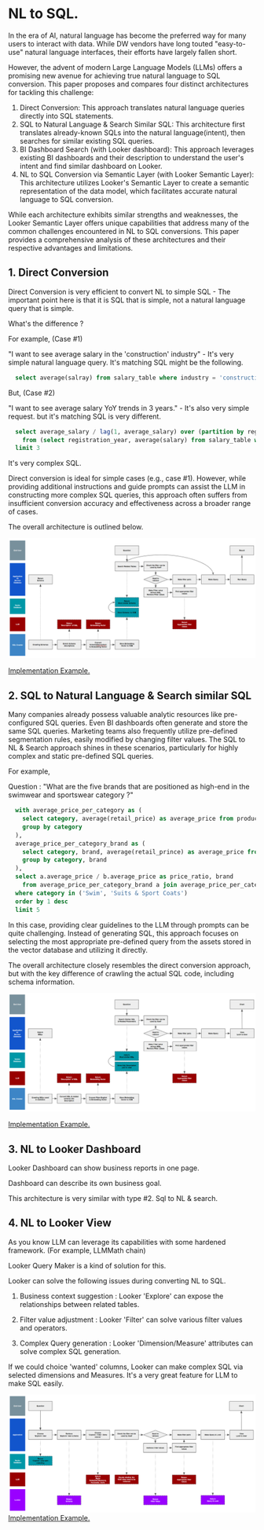 # NL to SQL.

In the era of AI, natural language has become the preferred way for many users to interact with data. While DW vendors have long touted "easy-to-use" natural language interfaces, their efforts have largely fallen short.

However, the advent of modern Large Language Models (LLMs) offers a promising new avenue for achieving true natural language to SQL conversion. This paper proposes and compares four distinct architectures for tackling this challenge:

1. Direct Conversion: This approach translates natural language queries directly into SQL statements.
2. SQL to Natural Language & Search Similar SQL: This architecture first translates already-known SQLs into the natural language(intent), then searches for similar existing SQL queries.
3. BI Dashboard Search (with Looker dashboard): This approach leverages existing BI dashboards and their description to understand the user's intent and find similar dashboard on Looker.
4. NL to SQL Conversion via Semantic Layer (with Looker Semantic Layer): This architecture utilizes Looker's Semantic Layer to create a semantic representation of the data model, which facilitates accurate natural language to SQL conversion.

While each architecture exhibits similar strengths and weaknesses, the Looker Semantic Layer offers unique capabilities that address many of the common challenges encountered in NL to SQL conversions. This paper provides a comprehensive analysis of these architectures and their respective advantages and limitations.


## 1. Direct Conversion

Direct Conversion is very efficient to convert NL to simple SQL - The important point here is that it is SQL that is simple, not a natural language query that is simple.

What's the difference ?

For example, (Case #1)

"I want to see average salary in the 'construction' industry" - It's very simple natural language query. It's matching SQL might be the following. 

``` SQL
  select average(salray) from salary_table where industry = 'construction' and year = '2023'
```

But, (Case #2)

"I want to see average salary YoY trends in 3 years." - It's also very simple request. but it's matching SQL is very different. 

```SQL
  select average_salary / lag(1, average_salary) over (partition by registration_year order by registration_year asc) as salary_yoy 
    from (select registration_year, average(salary) from salary_table where registration_year between '2020' and '2023') 
  limit 3
```

It's very complex SQL. 

Direct conversion is ideal for simple cases (e.g., case #1). However, while providing additional instructions and guide prompts can assist the LLM in constructing more complex SQL queries, this approach often suffers from insufficient conversion accuracy and effectiveness across a broader range of cases.

The overall architecture is outlined below.

![alt Architecture image](resources/1.direct_conversion.png "Title")

[Implementation Example.](nl_to_sql1.ipynb)


## 2. SQL to Natural Language & Search similar SQL

Many companies already possess valuable analytic resources like pre-configured SQL queries. Even BI dashboards often generate and store the same SQL queries. Marketing teams also frequently utilize pre-defined segmentation rules, easily modified by changing filter values. The SQL to NL & Search approach shines in these scenarios, particularly for highly complex and static pre-defined SQL queries.

For example,

Question : "What are the five brands that are positioned as high-end in the swimwear and sportswear category ?"

```SQL
  with average_price_per_category as (
    select category, average(retail_price) as average_price from products
    group by category
  ),
  average_price_per_category_brand as (
    select category, brand, average(retail_prince) as average_price from products
    group by category, brand
  ),
  select a.average_price / b.average_price as price_ratio, brand
    from average_price_per_category_brand a join average_price_per_category b on (a.category = b.cartegory)
  where category in ('Swim', 'Suits & Sport Coats')
  order by 1 desc 
  limit 5

```

In this case, providing clear guidelines to the LLM through prompts can be quite challenging.
Instead of generating SQL, this approach focuses on selecting the most appropriate pre-defined query from the assets stored in the vector database and utilizing it directly.

The overall architecture closely resembles the direct conversion approach, but with the key difference of crawling the actual SQL code, including schema information.

![alt Architecture image](resources/2.sql_to_nl_to_sql.png "Title")

[Implementation Example.](nl_to_sql2.ipynb)



## 3. NL to Looker Dashboard

Looker Dashboard can show business reports in one page. 

Dashboard can describe its own business goal. 

This architecture is very similar with type #2. Sql to NL & search. 



## 4. NL to Looker View

As you know LLM can leverage its capabilities with some hardened framework. (For example, LLMMath chain)

Looker Query Maker is a kind of solution for this. 

Looker can solve the following issues during converting NL to SQL.

1. Business context suggestion
  : Looker 'Explore' can expose the relationships between related tables. 

2. Filter value adjustment
  : Looker 'Filter' can solve various filter values and operators. 

3. Complex Query generation
  : Looker 'Dimension/Measure' attributes can solve complex SQL generation.

If we could choice 'wanted' columns, Looker can make complex SQL via selected dimensions and Measures. 
It's a very great feature for LLM to make SQL easily. 

![alt Architecture image](resources/4.nl_to_look.png "Title")
[Implementation Example.](lookml_explorer.ipynb)